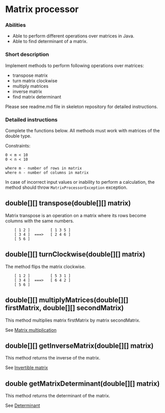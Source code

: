 # Matrix processor

### Abilities
- Able to perform different operations over matrices in Java.
- Able to find determinant of a matrix.


### Short description
Implement  methods to perform following operations over matrices:

- transpose matrix
- turn matrix clockwise
- multiply matrices
- inverse matrix
- find matrix determinant

Please see readme.md  file in skeleton repository for detailed instructions.


### Detailed instructions
Complete the functions below. All methods must work with matrices of the double type.

Constraints:

```
0 < m < 10
0 < n < 10

where m - number of rows in matrix 
where n - number of columns in matrix
```

In case of incorrect input values or inability to perform a calculation, the method should throw `MatrixProcessorException`
exception.

## double[][] transpose(double[][] matrix)
Matrix transpose is an operation on a matrix where its rows become columns with the same numbers.

        [ 1 2 ]         [ 1 3 5 ]    
        [ 3 4 ]  ===>   [ 2 4 6 ]    
        [ 5 6 ]         

## double[][] turnClockwise(double[][] matrix)
The method flips the matrix clockwise.

        [ 1 2 ]         [ 5 3 1 ]    
        [ 3 4 ]  ===>   [ 6 4 2 ]    
        [ 5 6 ]         

## double[][] multiplyMatrices(double[][] firstMatrix, double[][] secondMatrix)
This method multiplies matrix firstMatrix by matrix secondMatrix.

See [Matrix multiplication](https://en.wikipedia.org/wiki/Matrix_multiplication)

## double[][] getInverseMatrix(double[][] matrix)
This method returns the inverse of the matrix.

See [Invertible matrix](https://en.wikipedia.org/wiki/Invertible_matrix)

## double getMatrixDeterminant(double[][] matrix)
This method returns the determinant of the matrix.

See [Determinant](https://en.wikipedia.org/wiki/Determinant)